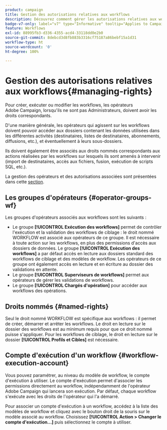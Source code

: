 ```yaml
---
product: campaign
title: Gestion des autorisations relatives aux workflows
description: Découvrez comment gérer les autorisations relatives aux workflows
badge-v7-only: label="v7" type="Informative" tooltip="Applies to Campaign Classic v7 only"
feature: Workflows
exl-id: 88995fb3-d336-4355-acd4-33118dd0e2b0
source-git-commit: 8debcd3d8fb883b3316cf75187a86bebf15a1d31
workflow-type: ht
source-wordcount: '0'
ht-degree: 100%

---
```


# Gestion des autorisations relatives aux workflows{#managing-rights}



Pour créer, exécuter ou modifier les workflows, les opérateurs Adobe Campaign, lorsqu&#39;ils ne sont pas Administrateurs, doivent avoir les droits correspondants.

D&#39;une manière générale, les opérateurs qui agissent sur les workflows doivent pouvoir accéder aux dossiers contenant les données utilisées dans les différentes activités (destinataires, listes de destinataires, abonnements, diffusions, etc.), et éventuellement à leurs sous-dossiers.

Ils doivent également être associés aux droits nommés correspondants aux actions réalisées par les workflows sur lesquels ils sont amenés à intervenir (import de destinataires, accès aux fichiers, fusion, exécution de scripts SQL, etc.).

La gestion des opérateurs et des autorisations associées sont présentées dans cette [section](../../platform/using/access-management.md).

## Les groupes d&#39;opérateurs {#operator-groups-wf}

Les groupes d&#39;opérateurs associés aux workflows sont les suivants :

* Le groupe **[!UICONTROL Exécution des workflows]** permet de contrôler l&#39;exécution et la validation des workflows de ciblage : le droit nommé WORKFLOW est associé aux opérateurs de ce groupe. Il est nécessaire à toute action sur les workflows, en plus des permissions d&#39;accès aux dossiers de données. Le groupe **[!UICONTROL Exécution des workflows]** a par défaut accès en lecture aux dossiers standard des workflows de ciblage et des modèles de workflow. Les opérateurs de ce groupe ont également accès en lecture et en écriture au dossier des validations en attente.
* Le groupe **[!UICONTROL Superviseurs de workflows]** permet aux opérateurs de gérer les validations de workflows.
* Le groupe **[!UICONTROL Chargés d&#39;opération]** pour accéder aux workflows des opérations.

## Droits nommés {#named-rights}

Seul le droit nommé WORKFLOW est spécifique aux workflows : il permet de créer, démarrer et arrêter les workflows. Le droit en lecture sur le dossier des workflows est au minimum requis pour que ce droit nommé puisse s&#39;appliquer. Pour les workflows de ciblage, le droit en lecture sur le dossier **[!UICONTROL Profils et Cibles]** est nécessaire.

## Compte d&#39;exécution d&#39;un workflow {#workflow-execution-account}

Vous pouvez paramétrer, au niveau du modèle de workflow, le compte d&#39;exécution à utiliser. Le compte d&#39;exécution permet d&#39;associer les permissions directement au workflow, indépendamment de l&#39;opérateur Adobe Campaign qui lancera son exécution. Par défaut, chaque workflow s&#39;exécute avec les droits de l&#39;opérateur qui l&#39;a démarré.

Pour associer un compte d&#39;exécution à un workflow, accédez à la liste des modèles de workflow et cliquez avec le bouton droit de la souris sur le modèle associé au workflow. Choisissez **[!UICONTROL Action > Changer le compte d&#39;exécution...]** puis sélectionnez le compte à utiliser.
